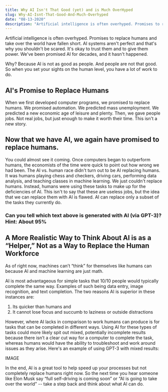 ```yaml
---
title: Why AI Isn't That Good (yet) and is Much OverHyped
slug: Why-AI-Isnt-That-Good-And-Much-Overhyped
date: "08-13-2020"
description: "Artificial intelligence is often overhyped. Promises to replace humans and take over the world have fallen short. AI systems aren't perfect and that's why you shouldn't be scared...."
---
```


<div>
Artificial intelligence is often overhyped. Promises to replace humans and take over the world have fallen short. AI systems aren't perfect and that's why you shouldn't be scared. It's okay to trust them and to give them power. We've been promised AI for decades, and it hasn't happened.

Why? Because AI is not as good as people. And people are not that good. So when you set your sights on the human level, you have a lot of work to do.

<h2>AI's Promise to Replace Humans</h2>

When we first developed computer programs, we promised to replace humans. We promised automation. We predicted mass unemployment. We predicted a new economic age of leisure and plenty. Then, we gave people jobs. Not real jobs, but just enough to make it worth their time. This isn't a new story.

<h2>Now that we have AI, we again have promised to replace humans.</h2>

You could almost see it coming. Once computers began to outperform humans, the economists of the time were quick to point out how wrong we had been. The AI vs. human race didn't turn out to be AI replacing humans. It was humans playing chess and checkers, driving cars, performing data analysis, and teaching classes in machine learning. We just couldn't replace humans. Instead, humans were using these tasks to make up for the deficiencies of AI. This isn't to say that these are useless jobs, but the idea that we can replace them with AI is flawed. AI can replace only a subset of the tasks they currently do.

<h3><b>Can you tell which text above is generated with AI (via GPT-3)? Hint: About 95%</b></h3>

 <h2>A More Realistic Way to Think About AI is as a “Helper,” Not as a Way to Replace the Human Workforce</h2>

As of right now, machines can’t “think” for themselves like humans can because AI and machine learning are just math.

AI is most advantageous for simple tasks that 10/10 people would typically complete the same way. Examples of such being data entry, image recognition, and text completion. The two reasons AI is superior in these instances are:

<ol>
 <li>Its quicker than humans and </li>
<li>It cannot lose focus and succumb to laziness or outside distractions</li>
</ol>

 However, where AI lacks in comparison to work humans can produce is for tasks that can be completed in different ways. Using AI for these types of tasks could more likely spit out mixed, potentially incomplete results because there isn’t a clear cut way for a computer to complete the task, whereas humans would have the ability to troubleshoot and work around issues as they arise. Here's an example of using GPT-3 with mixed results:

IMAGE

In the end, AI is a great tool to help speed up your processes but not completely replace humans right now. So the next time you hear someone like Elon Musk say “full self-driving is coming soon” or “AI is going to take over the world” -- take a step back and think about what AI can do.

</div>
